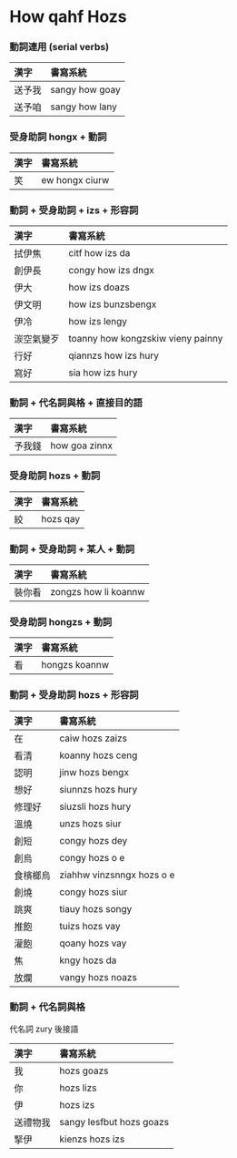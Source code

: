 # How qahf Hozs

### 動詞連用 (serial verbs)

| 漢字 | 書寫系統 |
| :--- | :--- |
| 送予我 | sangy how goay |
| 送予咱 | sangy how lany |

### 受身助詞 hongx + 動詞

| 漢字 | 書寫系統 |
| :--- | :--- |
| 笑 | ew hongx ciurw |

### 動詞 + 受身助詞 + izs + 形容詞

| 漢字 | 書寫系統 |
| :--- | :--- |
| 拭伊焦 | citf how izs da |
| 創伊長 | congy how izs dngx |
| 伊大 | how izs doazs |
| 伊文明 | how izs bunzsbengx |
| 伊冷 | how izs lengy |
| 湠空氣變歹 | toanny how kongzskiw vieny painny |
| 行好 | qiannzs how izs hury |
| 寫好 | sia how izs hury |

### 動詞 + 代名詞與格 + 直接目的語

| 漢字 | 書寫系統 |
| :--- | :--- |
| 予我錢 | how goa zinnx |

### 受身助詞 hozs + 動詞

| 漢字 | 書寫系統 |
| :--- | :--- |
| 絞 | hozs qay |

### 動詞 + 受身助詞 + 某人 + 動詞

| 漢字 | 書寫系統 |
| :--- | :--- |
| 裝你看 | zongzs how li koannw |

### 受身助詞 hongzs + 動詞

| 漢字 | 書寫系統 |
| :--- | :--- |
| 看 | hongzs koannw |

### 動詞 + 受身助詞 hozs + 形容詞

| 漢字 | 書寫系統 |
| :--- | :--- |
| 在 | caiw hozs zaizs |
| 看清 | koanny hozs ceng |
| 認明 | jinw hozs bengx |
| 想好 | siunnzs hozs hury |
| 修理好 | siuzsli hozs hury |
| 溫燒 | unzs hozs siur |
| 創短 | congy hozs dey |
| 創烏 | congy hozs o e |
| 食檳榔烏 | ziahhw vinzsnngx hozs o e |
| 創燒 | congy hozs siur |
| 跳爽 | tiauy hozs songy |
| 推飽 | tuizs hozs vay |
| 灌飽 | qoany hozs vay |
| 焦 | kngy hozs da |
| 放爛 | vangy hozs noazs |

### 動詞 + 代名詞與格

代名詞 zury 後接語

| 漢字 | 書寫系統 |
| :--- | :--- |
| 我 | hozs goazs |
| 你 | hozs lizs |
| 伊 | hozs izs |
| 送禮物我 | sangy lesfbut hozs goazs |
| 掔伊 | kienzs hozs izs |
